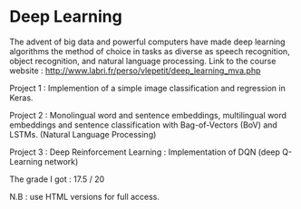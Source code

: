 # Deep Learning

The advent of big data and powerful computers have made deep learning algorithms the method of choice in tasks as diverse as speech recognition, object recognition, and natural language processing.
Link to the course website : http://www.labri.fr/perso/vlepetit/deep_learning_mva.php

Project 1 :  Implemention of a  simple image classification and regression in Keras.

Project 2 : Monolingual word and sentence embeddings, multilingual word embeddings and sentence classification with Bag-of-Vectors (BoV) and LSTMs. (Natural Language Processing)

Project 3 : Deep Reinforcement Learning : Implementation of DQN (deep Q-Learning network)

The grade I got :  17.5 / 20

N.B : use HTML versions for full access.
